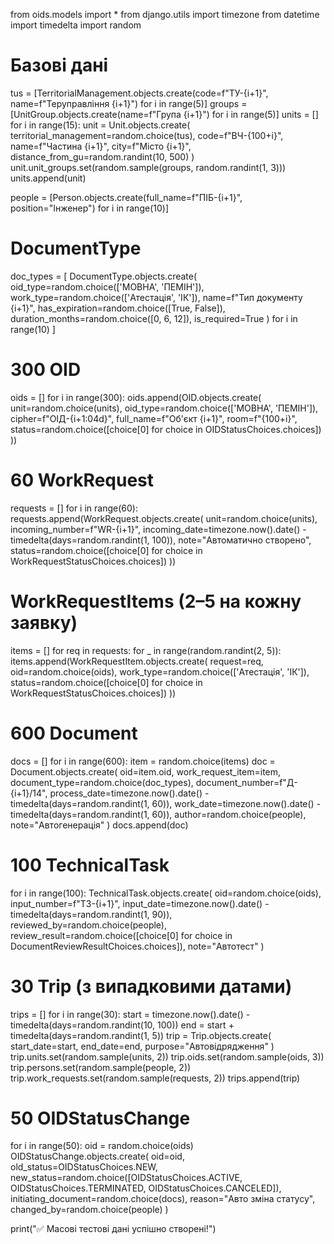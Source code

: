 from oids.models import \*
from django.utils import timezone
from datetime import timedelta
import random

# Базові дані

tus = [TerritorialManagement.objects.create(code=f"ТУ-{i+1}", name=f"Теруправління {i+1}") for i in range(5)]
groups = [UnitGroup.objects.create(name=f"Група {i+1}") for i in range(5)]
units = []
for i in range(15):
unit = Unit.objects.create(
territorial_management=random.choice(tus),
code=f"ВЧ-{100+i}",
name=f"Частина {i+1}",
city=f"Місто {i+1}",
distance_from_gu=random.randint(10, 500)
)
unit.unit_groups.set(random.sample(groups, random.randint(1, 3)))
units.append(unit)

people = [Person.objects.create(full_name=f"ПІБ-{i+1}", position="Інженер") for i in range(10)]

# DocumentType

doc_types = [
DocumentType.objects.create(
oid_type=random.choice(['МОВНА', 'ПЕМІН']),
work_type=random.choice(['Атестація', 'ІК']),
name=f"Тип документу {i+1}",
has_expiration=random.choice([True, False]),
duration_months=random.choice([0, 6, 12]),
is_required=True
) for i in range(10)
]

# 300 OID

oids = []
for i in range(300):
oids.append(OID.objects.create(
unit=random.choice(units),
oid_type=random.choice(['МОВНА', 'ПЕМІН']),
cipher=f"ОІД-{i+1:04d}",
full_name=f"Об'єкт {i+1}",
room=f"{100+i}",
status=random.choice([choice[0] for choice in OIDStatusChoices.choices])
))

# 60 WorkRequest

requests = []
for i in range(60):
requests.append(WorkRequest.objects.create(
unit=random.choice(units),
incoming_number=f"WR-{i+1}",
incoming_date=timezone.now().date() - timedelta(days=random.randint(1, 100)),
note="Автоматично створено",
status=random.choice([choice[0] for choice in WorkRequestStatusChoices.choices])
))

# WorkRequestItems (2–5 на кожну заявку)

items = []
for req in requests:
for \_ in range(random.randint(2, 5)):
items.append(WorkRequestItem.objects.create(
request=req,
oid=random.choice(oids),
work_type=random.choice(['Атестація', 'ІК']),
status=random.choice([choice[0] for choice in WorkRequestStatusChoices.choices])
))

# 600 Document

docs = []
for i in range(600):
item = random.choice(items)
doc = Document.objects.create(
oid=item.oid,
work_request_item=item,
document_type=random.choice(doc_types),
document_number=f"Д-{i+1}/14",
process_date=timezone.now().date() - timedelta(days=random.randint(1, 60)),
work_date=timezone.now().date() - timedelta(days=random.randint(1, 60)),
author=random.choice(people),
note="Автогенерація"
)
docs.append(doc)

# 100 TechnicalTask

for i in range(100):
TechnicalTask.objects.create(
oid=random.choice(oids),
input_number=f"ТЗ-{i+1}",
input_date=timezone.now().date() - timedelta(days=random.randint(1, 90)),
reviewed_by=random.choice(people),
review_result=random.choice([choice[0] for choice in DocumentReviewResultChoices.choices]),
note="Автотест"
)

# 30 Trip (з випадковими датами)

trips = []
for i in range(30):
start = timezone.now().date() - timedelta(days=random.randint(10, 100))
end = start + timedelta(days=random.randint(1, 5))
trip = Trip.objects.create(
start_date=start,
end_date=end,
purpose="Автовідрядження"
)
trip.units.set(random.sample(units, 2))
trip.oids.set(random.sample(oids, 3))
trip.persons.set(random.sample(people, 2))
trip.work_requests.set(random.sample(requests, 2))
trips.append(trip)

# 50 OIDStatusChange

for i in range(50):
oid = random.choice(oids)
OIDStatusChange.objects.create(
oid=oid,
old_status=OIDStatusChoices.NEW,
new_status=random.choice([OIDStatusChoices.ACTIVE, OIDStatusChoices.TERMINATED, OIDStatusChoices.CANCELED]),
initiating_document=random.choice(docs),
reason="Авто зміна статусу",
changed_by=random.choice(people)
)

print("✅ Масові тестові дані успішно створені!")

